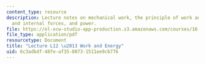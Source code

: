 ```yaml
---
content_type: resource
description: Lecture notes on mechanical work, the principle of work and energy, external
  and internal forces, and power.
file: https://ol-ocw-studio-app-production.s3.amazonaws.com/courses/16-07-dynamics-fall-2009/6c3adbdf48feaf3580731511ee9cb776_MIT16_07F09_Lec12.pdf
file_type: application/pdf
resourcetype: Document
title: "Lecture L12 \u2013 Work and Energy"
uid: 6c3adbdf-48fe-af35-8073-1511ee9cb776
---
```

